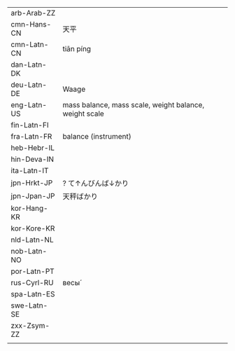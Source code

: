 | | | |
|-|-|-|
| arb-Arab-ZZ |  |  |
| cmn-Hans-CN | 天平 |  |
| cmn-Latn-CN | tiān píng |  |
| dan-Latn-DK |  |  |
| deu-Latn-DE | Waage |  |
| eng-Latn-US | mass balance, mass scale, weight balance, weight scale |  |
| fin-Latn-FI |  |  |
| fra-Latn-FR | balance (instrument) |  |
| heb-Hebr-IL |  |  |
| hin-Deva-IN |  |  |
| ita-Latn-IT |  |  |
| jpn-Hrkt-JP | ? て↑んびんば↓かり |  |
| jpn-Jpan-JP | 天秤ばかり |  |
| kor-Hang-KR |  |  |
| kor-Kore-KR |  |  |
| nld-Latn-NL |  |  |
| nob-Latn-NO |  |  |
| por-Latn-PT |  |  |
| rus-Cyrl-RU | весы́ |  |
| spa-Latn-ES |  |  |
| swe-Latn-SE |  |  |
| zxx-Zsym-ZZ |  |  |
|  |  |  |
